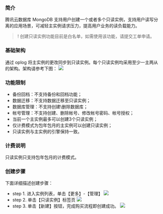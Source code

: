 ### 简介 
腾讯云数据库 MongoDB 支持用户创建一个或者多个只读实例，支持用户读写分离的应用场景，可减轻主实例请求压力，提高用户业务的读负载能力。
>! 创建只读实例功能目前是白名单，如需使用该功能，请提交工单申请。

### 基础架构 
通过 oplog 将主实例的更改同步到只读实例。每个只读实例均采用至少一主两从的架构。架构请参考下图：
![](https://main.qcloudimg.com/raw/dd4316c0d814aabfb1f05bf337976c1c.svg)

### 功能限制  
- 备份回档：不支持备份和回档功能；
- 数据迁移：不支持数据迁移至只读实例；
- 数据库管理：不支持创建\删除数据库；
- 帐号管理：不支持创建、删除帐号、修改帐号密码、帐号授权；
- 当前一个主实例最多可以创建3个只读实例；
- 仅计费模式为包年包月的主实例可以创建只读实例；
- 只读实例与主实例的引擎保持一致。

### 计费说明  
只读实例只支持包年包月的计费模式。
### 创建步骤
下面详细描述创建步骤：
- step 1. 进入实例列表，单击【更多】-【管理】
	![](https://main.qcloudimg.com/raw/708eae19f300afe99a69281e9e02a6b6.png)
- step 2. 单击【只读实例】标签页
	![](https://main.qcloudimg.com/raw/beb2aa1493bbcc1f25ce8a21846f7fbc.png)
- step 3. 单击【新建】按钮，完成购买流程即创建成功。
	![](https://main.qcloudimg.com/raw/ebf55c6f6de21886f570c820c6baa8e5.png)
